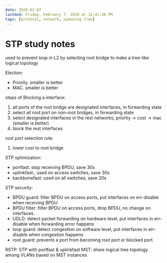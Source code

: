 ```yaml
---
date: 2020-02-07
lastmod: Friday, February 7, 2020 at 12:41:46 PM
tags: [protocol, network, spanning tree]
---
```

# STP study notes

used to prevent loop in L2 by selecting root bridge to make a tree-like logical topology 

Election:
* Priority. smaller is better
* MAC. smaller is better

steps of Blocking a interface:
1. all ports of the root bridge are designated interfaces, in forwarding state
2. select all root port on non-root bridges, in forwarding state
3. select designated interfaces in the rest networks, priority -> cost -> mac (smaller is better)
4. block the rest interfaces

root port selection rule:
1. lower cost to root bridge



STP optimization:
* portfast: stop receiving BPDU, save 30s
* uplinkfast:, used on access switches, save 30s
* backbonefast: used on all switches, save 20s

STP security:
* BPDU guard: filter BPDU on access ports, put interfaces on err-disable when receiving BPDU
* BPDU filter: filter BPDU on access ports, drop BPDU, no change on interfaces.
* UDLD: detect packet forwarding on hardware level, put interfaces in err-disable when forwarding error happens
* loop guard: detect congestion on software level, put interfaces in err-disable when congestion happens
* root guard: prevents a port from becoming root port or blocked port.


RSTP: STP with portfast & uplinkfast
MST: share logical tree topology among VLANs based on MST instances